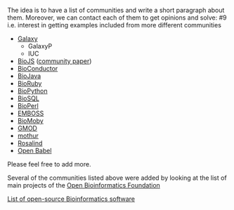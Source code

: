 The idea is to have a list of communities and write a short paragraph about them. Moreover, we can contact each of them to get opinions and solve: #9 i.e. interest in getting examples included from more different communities

- [Galaxy](https://galaxyproject.org/)
    - GalaxyP
    - IUC
- [BioJS](http://biojs.net/) ([community paper](http://elifesciences.org/content/4/e07009))
- [BioConductor](https://www.bioconductor.org/)
- [BioJava](http://biojava.org/wiki/Main_Page)
- [BioRuby](http://www.bioruby.org/)
- [BioPython](http://biopython.org/wiki/Main_Page)
- [BioSQL](http://biosql.org/wiki/Main_Page)
- [BioPerl](http://www.bioperl.org/wiki/Main_Page)
- [EMBOSS](http://emboss.sourceforge.net/what/)
- [BioMoby](http://www.biomoby.org/)
- [GMOD](http://gmod.org/wiki/Main_Page)
- [mothur](http://www.mothur.org/)
- [Rosalind](http://rosalind.info/)
- [Open Babel](http://openbabel.org/)

Please feel free to add more.

Several of the communities listed above were added by looking at the list of main projects of the [Open Bioinformatics Foundation](http://www.open-bio.org/wiki/Projects)

[List of open-source Bioinformatics software](https://en.wikipedia.org/wiki/List_of_open-source_bioinformatics_software)
